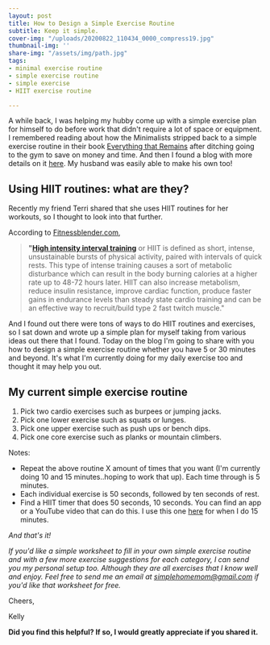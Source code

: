 ```yaml
---
layout: post
title: How to Design a Simple Exercise Routine
subtitle: Keep it simple.
cover-img: "/uploads/20200822_110434_0000_compress19.jpg"
thumbnail-img: ''
share-img: "/assets/img/path.jpg"
tags:
- minimal exercise routine
- simple exercise routine
- simple exercise
- HIIT exercise routine

---
```

A while back, I was helping my hubby come up with a simple exercise plan for himself to do before work that didn't require a lot of space or equipment. I remembered reading about how the Minimalists stripped back to a simple exercise routine in their book [Everything that Remains](https://amzn.to/2Cu5u3c) after ditching going to the gym to save on money and time. And then I found a blog with more details on it [here](https://www.theminimalists.com/18min/). My husband was easily able to make his own too!

## Using HIIT routines: what are they?

Recently my friend Terri shared that she uses HIIT routines for her workouts, so I thought to look into that further.

According to [Fitnessblender.com](https://www.fitnessblender.com/articles/what-is-hiit-and-how-do-i-use-it-in-my-training),

> **"**[**High intensity interval training**](https://www.fitnessblender.com/videos/bodyweight-hiit-cardio-workout-sweaty-at-home-cardio-hiit) or HIIT is defined as short, intense, unsustainable bursts of physical activity, paired with intervals of quick rests. This type of intense training causes a sort of metabolic disturbance which can result in the body burning calories at a higher rate up to 48-72 hours later. HIIT can also increase metabolism, reduce insulin resistance, improve cardiac function, produce faster gains in endurance levels than steady state cardio training and can be an effective way to recruit/build type 2 fast twitch muscle."

And I found out there were tons of ways to do HIIT routines and exercises, so I sat down and wrote up a simple plan for myself taking from various ideas out there that I found. Today on the blog I'm going to share with you how to design a simple exercise routine whether you have 5 or 30 minutes and beyond. It's what I'm currently doing for my daily exercise too and thought it may help you out.

## My current simple exercise routine

1. Pick two cardio exercises such as burpees or jumping jacks.
2. Pick one lower exercise such as squats or lunges.
3. Pick one upper exercise such as push ups or bench dips.
4. Pick one core exercise such as planks or mountain climbers.

Notes:

* Repeat the above routine X amount of times that you want (I'm currently doing 10 and 15 minutes..hoping to work that up). Each time through is 5 minutes.
* Each individual exercise is 50 seconds, followed by ten seconds of rest.
* Find a HIIT timer that does 50 seconds, 10 seconds. You can find an app or a YouTube video that can do this. I use this one [here](https://www.youtube.com/watch?v=-nRDPNGj2EU&list=PL9VK7qHep7EdvuE-Ux_hVKsADmizewBA5&index=2&t=609s) for when I do 15 minutes.

_And that's it!_

_If you'd like a simple worksheet to fill in your own simple exercise routine and with a few more exercise suggestions for each category, I can send you my personal setup too. Although they are all exercises that I know well and enjoy. Feel free to send me an email at_ [_simplehomemom@gmail.com_](mailto:eastcoastkellyb@gmail.com) _if you'd like that worksheet for free._

Cheers,

Kelly

**Did you find this helpful? If so, I would greatly appreciate if you shared it.**